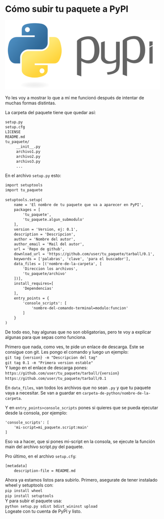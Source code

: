 # Cómo subir tu paquete a PyPI

![pypi_image](pypi.png)

Yo les voy a mostrar lo que a mí me funcionó después de intentar de muchas formas distintas.

La carpeta del paquete tiene que quedar así:
```
setup.py
setup.cfg
LICENSE
README.md
tu_paquete/
     __init__.py
     archivo1.py
     archivo2.py
     archivo3.py
     ...
```
En el archivo `setup.py` esto:
```
import setuptools
import tu_paquete

setuptools.setup(
    name = 'El nombre de tu paquete que va a aparecer en PyPI',
    packages = [
        'tu_paquete',
        'tu_paquete.algun_submodulo'
    ],
    version = 'Version, ej: 0.1',
    description = 'Descripcion',
    author = 'Nombre del autor',
    author_email = 'Mail del autor',
    url = 'Repo de github',
    download_url = 'https://github.com/user/tu_paquete/tarball/0.1',
    keywords = ['palabras', 'clave', 'para el buscador'],
    data_files = [('nombre-de-la-carpeta', [
        'Direccion los archivos',
        'tu_paquete/archivo'
    ])],
    install_requires=[
        'Dependencias'
    ],
    entry_points = {
        'console_scripts': [
            'nombre-del-comando-terminal=modulo:funcion'
        ]
    }
)
```
De todo eso, hay algunas que no son obligatorias, pero te voy a explicar algunas para que sepas como funciona.

Primero que nada, como ves, te pide un enlace de descarga. Este se consigue con git. Les pongo el comando y luego un ejemplo:  
`git tag {version} -m "Descripcion del tag"`  
`git tag 0.1 -m "Primera version estable"`  
Y luego en el enlace de descarga pones:  
`https://github.com/user/tu_paquete/tarball/{version}`  
`https://github.com/user/tu_paquete/tarball/0.1`  

En `data_files`, van todos los archivos que no sean `.py` y que tu paquete vaya a necesitar. Se van a guardar en `carpeta-de-python/nombre-de-la-carpeta`.

Y en `entry_points>console_scripts` pones si quieres que se pueda ejecutar desde la consola, por ejemplo:
```
'console_scripts': [
    'mi-script=mi_paquete.script:main'
]
```
Eso va a hacer, que si pones mi-script en la consola, se ejecute la función main del archivo script.py del paquete.

Pro último, en el archivo `setup.cfg`:
```
[metadata]
    description-file = README.md
```

Ahora ya estamos listos para subirlo. Primero, asegurate de tener instalado wheel y setuptools con:  
`pip install wheel`  
`pip install setuptools`  
Y para subir el paquete usa:  
`python setup.py sdist bdist_wininst upload`  
Logeate con tu cuenta de PyPI y listo.
